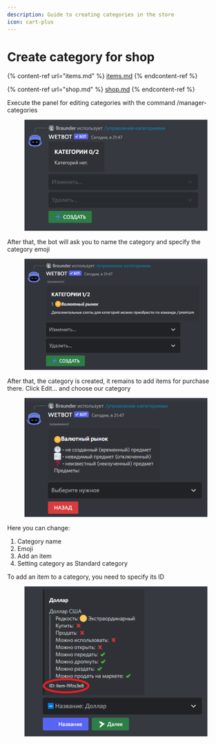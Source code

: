 ```yaml
---
description: Guide to creating categories in the store
icon: cart-plus
---
```


# Create category for shop

{% content-ref url="items.md" %}
[items.md](items.md)
{% endcontent-ref %}

{% content-ref url="shop.md" %}
[shop.md](shop.md)
{% endcontent-ref %}

Execute the panel for editing categories with the command /manager-categories

<figure><img src="../.gitbook/assets/изображение_2022-10-19_214752302.png" alt=""><figcaption></figcaption></figure>

After that, the bot will ask you to name the category and specify the category emoji

<figure><img src="../.gitbook/assets/изображение_2022-10-19_214914625.png" alt=""><figcaption></figcaption></figure>

After that, the category is created, it remains to add items for purchase there. Click Edit... and choose our category

<figure><img src="../.gitbook/assets/изображение_2022-10-19_215033398.png" alt=""><figcaption></figcaption></figure>

Here you can change:

1. Category name
2. Emoji
3. Add an item
4. Setting category as Standard category

To add an item to a category, you need to specify its ID

<figure><img src="../.gitbook/assets/pngwing.com (8).png" alt=""><figcaption></figcaption></figure>

